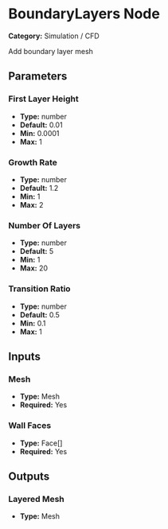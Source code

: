 
# BoundaryLayers Node

**Category:** Simulation / CFD

Add boundary layer mesh

## Parameters


### First Layer Height
- **Type:** number
- **Default:** 0.01
- **Min:** 0.0001
- **Max:** 1



### Growth Rate
- **Type:** number
- **Default:** 1.2
- **Min:** 1
- **Max:** 2



### Number Of Layers
- **Type:** number
- **Default:** 5
- **Min:** 1
- **Max:** 20



### Transition Ratio
- **Type:** number
- **Default:** 0.5
- **Min:** 0.1
- **Max:** 1



## Inputs


### Mesh
- **Type:** Mesh
- **Required:** Yes



### Wall Faces
- **Type:** Face[]
- **Required:** Yes



## Outputs


### Layered Mesh
- **Type:** Mesh




